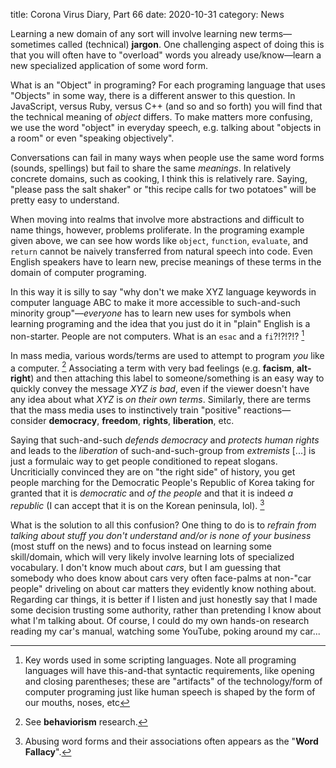 title: Corona Virus Diary, Part 66
date: 2020-10-31
category: News

Learning a new domain of any sort will involve learning new
terms&mdash;sometimes called (technical) **jargon**. One challenging
aspect of doing this is that you will often have to "overload" words
you already use/know&mdash;learn a new specialized application of some
word form.

What is an "Object" in programing? For each programing language that
uses "Objects" in some way, there is a different answer to this
question. In JavaScript, versus Ruby, versus C++ (and so and so forth)
you will find that the technical meaning of *object* differs. To make
matters more confusing, we use the word "object" in everyday speech,
e.g. talking about "objects in a room" or even "speaking objectively".

Conversations can fail in many ways when people use the same word
forms (sounds, spellings) but fail to share the same *meanings*. In
relatively concrete domains, such as cooking, I think this is
relatively rare. Saying, "please pass the salt shaker" or "this recipe
calls for two potatoes" will be pretty easy to understand.

When moving into realms that involve more abstractions and difficult
to name things, however, problems proliferate. In the programing
example given above, we can see how words like `object`, `function`,
`evaluate`, and `return` cannot be naively transferred from natural
speech into code. Even English speakers have to learn new, precise
meanings of these terms in the domain of computer programing.

In this way it is silly to say "why don't we make XYZ language
keywords in computer language ABC to make it more accessible to
such-and-such minority group"&mdash;*everyone* has to learn new uses
for symbols when learning programing and the idea that you just do it
in "plain" English is a non-starter. People are not computers. What is
an `esac` and a `fi`?!?!?!? [^1]

In mass media, various words/terms are used to attempt to program
*you* like a computer. [^2] Associating a term with very bad feelings
(e.g. **facism**, **alt-right**) and then attaching this label to
someone/something is an easy way to quickly convey the message *XYZ is
bad*, even if the viewer doesn't have any idea about what *XYZ* is *on
their own terms*. Similarly, there are terms that the mass media uses
to instinctively train "positive" reactions&mdash;consider
**democracy**, **freedom**, **rights**, **liberation**, etc.

Saying that such-and-such *defends democracy* and *protects human
rights* and leads to the *liberation* of such-and-such-group from
*extremists* [...] is just a formulaic way to get people conditioned
to repeat slogans. Uncriticially convinced they are on "the right
side" of history, you get people marching for the Democratic People's
Republic of Korea taking for granted that it is *democratic* and *of
the people* and that it is indeed *a republic* (I can accept that it
is on the Korean peninsula, lol). [^3]

What is the solution to all this confusion? One thing to do is to
*refrain from talking about stuff you don't understand and/or is none
of your business* (most stuff on the news) and to focus instead on
learning some skill/domain, which will very likely involve learning
lots of specialized vocabulary. I don't know much about *cars*, but I
am guessing that somebody who does know about cars very often
face-palms at non-"car people" driveling on about car matters they
evidently know nothing about. Regarding car things, it is better if I
listen and just honestly say that I made some decision trusting some
authority, rather than pretending I know about what I'm talking about.
Of course, I could do my own hands-on research reading my car's
manual, watching some YouTube, poking around my car...


[^1]: Key words used in some scripting languages. Note all programing
    languages will have this-and-that syntactic requirements, like
    opening and closing parentheses; these are "artifacts" of the
    technology/form of computer programing just like human speech
    is shaped by the form of our mouths, noses, etc
[^2]: See **behaviorism** research.
[^3]: Abusing word forms and their associations often appears as the
    "**Word Fallacy**".
